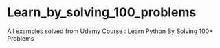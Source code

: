# Learn_by_solving_100_problems
All examples solved from Udemy Course :  Learn Python By Solving 100+ Problems
